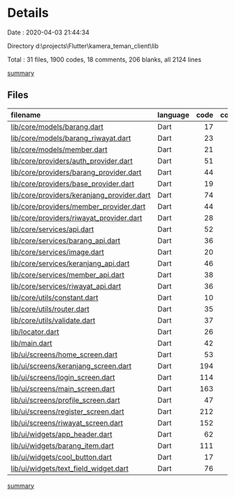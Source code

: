 # Details

Date : 2020-04-03 21:44:34

Directory d:\projects\Flutter\kamera_teman_client\lib

Total : 31 files,  1900 codes, 18 comments, 206 blanks, all 2124 lines

[summary](results.md)

## Files
| filename | language | code | comment | blank | total |
| :--- | :--- | ---: | ---: | ---: | ---: |
| [lib/core/models/barang.dart](/lib/core/models/barang.dart) | Dart | 17 | 0 | 3 | 20 |
| [lib/core/models/barang_riwayat.dart](/lib/core/models/barang_riwayat.dart) | Dart | 23 | 0 | 3 | 26 |
| [lib/core/models/member.dart](/lib/core/models/member.dart) | Dart | 21 | 0 | 3 | 24 |
| [lib/core/providers/auth_provider.dart](/lib/core/providers/auth_provider.dart) | Dart | 51 | 1 | 9 | 61 |
| [lib/core/providers/barang_provider.dart](/lib/core/providers/barang_provider.dart) | Dart | 44 | 0 | 11 | 55 |
| [lib/core/providers/base_provider.dart](/lib/core/providers/base_provider.dart) | Dart | 19 | 0 | 6 | 25 |
| [lib/core/providers/keranjang_provider.dart](/lib/core/providers/keranjang_provider.dart) | Dart | 74 | 0 | 17 | 91 |
| [lib/core/providers/member_provider.dart](/lib/core/providers/member_provider.dart) | Dart | 44 | 0 | 9 | 53 |
| [lib/core/providers/riwayat_provider.dart](/lib/core/providers/riwayat_provider.dart) | Dart | 28 | 0 | 6 | 34 |
| [lib/core/services/api.dart](/lib/core/services/api.dart) | Dart | 52 | 0 | 13 | 65 |
| [lib/core/services/barang_api.dart](/lib/core/services/barang_api.dart) | Dart | 36 | 2 | 9 | 47 |
| [lib/core/services/image.dart](/lib/core/services/image.dart) | Dart | 20 | 2 | 8 | 30 |
| [lib/core/services/keranjang_api.dart](/lib/core/services/keranjang_api.dart) | Dart | 46 | 0 | 11 | 57 |
| [lib/core/services/member_api.dart](/lib/core/services/member_api.dart) | Dart | 38 | 2 | 9 | 49 |
| [lib/core/services/riwayat_api.dart](/lib/core/services/riwayat_api.dart) | Dart | 36 | 0 | 8 | 44 |
| [lib/core/utils/constant.dart](/lib/core/utils/constant.dart) | Dart | 10 | 0 | 4 | 14 |
| [lib/core/utils/router.dart](/lib/core/utils/router.dart) | Dart | 35 | 0 | 3 | 38 |
| [lib/core/utils/validate.dart](/lib/core/utils/validate.dart) | Dart | 37 | 8 | 6 | 51 |
| [lib/locator.dart](/lib/locator.dart) | Dart | 26 | 0 | 4 | 30 |
| [lib/main.dart](/lib/main.dart) | Dart | 42 | 1 | 4 | 47 |
| [lib/ui/screens/home_screen.dart](/lib/ui/screens/home_screen.dart) | Dart | 53 | 1 | 6 | 60 |
| [lib/ui/screens/keranjang_screen.dart](/lib/ui/screens/keranjang_screen.dart) | Dart | 194 | 0 | 5 | 199 |
| [lib/ui/screens/login_screen.dart](/lib/ui/screens/login_screen.dart) | Dart | 114 | 0 | 3 | 117 |
| [lib/ui/screens/main_screen.dart](/lib/ui/screens/main_screen.dart) | Dart | 163 | 0 | 4 | 167 |
| [lib/ui/screens/profile_screen.dart](/lib/ui/screens/profile_screen.dart) | Dart | 47 | 1 | 2 | 50 |
| [lib/ui/screens/register_screen.dart](/lib/ui/screens/register_screen.dart) | Dart | 212 | 0 | 11 | 223 |
| [lib/ui/screens/riwayat_screen.dart](/lib/ui/screens/riwayat_screen.dart) | Dart | 152 | 0 | 9 | 161 |
| [lib/ui/widgets/app_header.dart](/lib/ui/widgets/app_header.dart) | Dart | 62 | 0 | 4 | 66 |
| [lib/ui/widgets/barang_item.dart](/lib/ui/widgets/barang_item.dart) | Dart | 111 | 0 | 5 | 116 |
| [lib/ui/widgets/cool_button.dart](/lib/ui/widgets/cool_button.dart) | Dart | 17 | 0 | 4 | 21 |
| [lib/ui/widgets/text_field_widget.dart](/lib/ui/widgets/text_field_widget.dart) | Dart | 76 | 0 | 7 | 83 |

[summary](results.md)